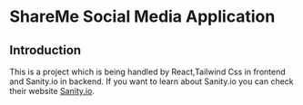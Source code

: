 # ShareMe Social Media Application

## Introduction

This is a project which is being handled by React,Tailwind Css in frontend and Sanity.io in backend.
If you want to learn about Sanity.io you can check their website [Sanity.io](https://www.sanity.io/).
